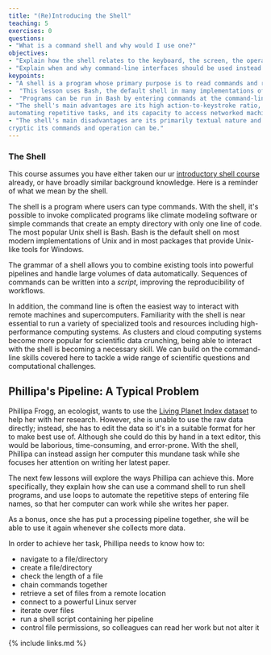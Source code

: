 ```yaml
---
title: "(Re)Introducing the Shell"
teaching: 5
exercises: 0
questions:
- "What is a command shell and why would I use one?"
objectives:
- "Explain how the shell relates to the keyboard, the screen, the operating system, and users' programs."
- "Explain when and why command-line interfaces should be used instead of graphical interfaces."
keypoints:
- "A shell is a program whose primary purpose is to read commands and run other programs."
-  "This lesson uses Bash, the default shell in many implementations of Unix."
-  "Programs can be run in Bash by entering commands at the command-line prompt."
- "The shell's main advantages are its high action-to-keystroke ratio, its support for
automating repetitive tasks, and its capacity to access networked machines."
- "The shell's main disadvantages are its primarily textual nature and how
cryptic its commands and operation can be."
---
```


### The Shell

This course assumes you have either taken our ur [introductory shell course](https://edcarp.github.io/shell-novice-esces) already, or have broadly similar background knowledge. Here is a reminder of what we mean by the shell.

The shell is a program where users can type commands.
With the shell, it's possible to invoke complicated programs like climate modeling software
or simple commands that create an empty directory with only one line of code.
The most popular Unix shell is Bash.
Bash is the default shell on most modern implementations of Unix and in most packages that provide
Unix-like tools for Windows.

The grammar of a shell allows you to combine existing tools into powerful
pipelines and handle large volumes of data automatically. Sequences of
commands can be written into a *script*, improving the reproducibility of
workflows.

In addition, the command line is often the easiest way to interact with remote machines
and supercomputers.
Familiarity with the shell is near essential to run a variety of specialized tools and resources
including high-performance computing systems.
As clusters and cloud computing systems become more popular for scientific data crunching,
being able to interact with the shell is becoming a necessary skill.
We can build on the command-line skills covered here
to tackle a wide range of scientific questions and computational challenges.


## Phillipa's Pipeline: A Typical Problem



Phillipa Frogg, an ecologist, wants to use the [Living Planet Index dataset](https://www.livingplanetindex.org/)
to help her with her research. However, she is unable to use the raw data directly; instead, she has to
edit the data so it's in a suitable format for her to make best use of. Although she could do this by hand in
a text editor, this would be laborious, time-consuming, and error-prone. With the shell, Phillipa can instead assign her computer this mundane task while she focuses
her attention on writing her latest paper.

The next few lessons will explore the ways Phillipa can achieve this.
More specifically,
they explain how she can use a command shell to run shell programs,
and use loops to automate the repetitive steps of entering file names,
so that her computer can work while she writes her paper.

As a bonus,
once she has put a processing pipeline together,
she will be able to use it again whenever she collects more data.

In order to achieve her task, Phillipa needs to know how to:
- navigate to a file/directory
- create a file/directory
- check the length of a file
- chain commands together
- retrieve a set of files from a remote location
- connect to a powerful Linux server
- iterate over files
- run a shell script containing her pipeline
- control file permissions, so colleagues can read her work but not alter it

{% include links.md %}
